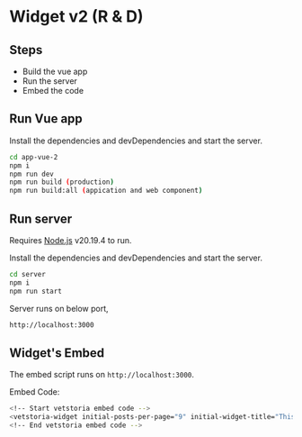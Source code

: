 # Widget v2 (R & D)

## Steps

- Build the vue app
- Run the server
- Embed the code

## Run Vue app
Install the dependencies and devDependencies and start the server.

```sh
cd app-vue-2
npm i
npm run dev
npm run build (production)
npm run build:all (appication and web component)
```

## Run server

Requires [Node.js](https://nodejs.org/) v20.19.4 to run.

Install the dependencies and devDependencies and start the server.

```sh
cd server
npm i
npm run start
```

Server runs on below port,

```sh
http://localhost:3000
```

## Widget's Embed

The embed script runs on `http://localhost:3000`.

Embed Code:

```sh
<!-- Start vetstoria embed code -->
<vetstoria-widget initial-posts-per-page="9" initial-widget-title="This is a demo widget"></vetstoria-widget><script src="http://localhost:3000/wc/vetstoria-widget.min.js"></script>
<!-- End vetstoria embed code -->
```